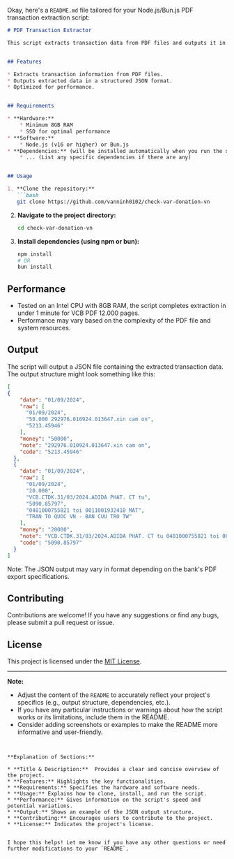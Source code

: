 Okay, here's a `README.md` file tailored for your Node.js/Bun.js PDF transaction extraction script:

```markdown
# PDF Transaction Extractor

This script extracts transaction data from PDF files and outputs it in JSON format. It's built with Node.js and can also be run using Bun.js.


## Features

* Extracts transaction information from PDF files.
* Outputs extracted data in a structured JSON format.
* Optimized for performance.


## Requirements

* **Hardware:**
    * Minimum 8GB RAM
    * SSD for optimal performance
* **Software:**
    * Node.js (v16 or higher) or Bun.js 
* **Dependencies:** (will be installed automatically when you run the script)
    * ... (List any specific dependencies if there are any)


## Usage

1. **Clone the repository:**
   ```bash
   git clone https://github.com/vanninh0102/check-var-donation-vn
   ```
2. **Navigate to the project directory:**
   ```bash
   cd check-var-donation-vn
   ```
3. **Install dependencies (using npm or bun):**
   ```bash
   npm install 
   # OR
   bun install 
   ```

## Performance

* Tested on an Intel CPU with 8GB RAM, the script completes extraction in under 1 minute for VCB PDF 12.000 pages.
* Performance may vary based on the complexity of the PDF file and system resources.

## Output

The script will output a JSON file containing the extracted transaction data. The output structure might look something like this:


```json
[
{
    "date": "01/09/2024",
    "raw": [
      "01/09/2024",
      "50.000 292976.010924.013647.xin cam on",
      "5213.45946"
    ],
    "money": "50000",
    "note": "292976.010924.013647.xin cam on",
    "code": "5213.45946"
  },
  {
    "date": "01/09/2024",
    "raw": [
      "01/09/2024",
      "20.000",
      "VCB.CTDK.31/03/2024.ADIDA PHAT. CT tu",
      "5090.85797",
      "0481000755821 toi 0011001932418 MAT",
      "TRAN TO QUOC VN - BAN CUU TRO TW"
    ],
    "money": "20000",
    "note": "VCB.CTDK.31/03/2024.ADIDA PHAT. CT tu 0481000755821 toi 0011001932418 MAT TRAN TO QUOC VN - BAN CUU TRO TW",
    "code": "5090.85797"
  }
]
```
Note: The JSON output may vary in format depending on the bank's PDF export specifications.



## Contributing

Contributions are welcome! If you have any suggestions or find any bugs, please submit a pull request or issue.


## License

This project is licensed under the [MIT License](LICENSE).


---

**Note:**

* Adjust the content of the `README` to accurately reflect your project's specifics (e.g., output structure, dependencies, etc.).
* If you have any particular instructions or warnings about how the script works or its limitations, include them in the README.
* Consider adding screenshots or examples to make the README more informative and user-friendly. 
```


**Explanation of Sections:**

* **Title & Description:**  Provides a clear and concise overview of the project.
* **Features:** Highlights the key functionalities.
* **Requirements:** Specifies the hardware and software needs.
* **Usage:** Explains how to clone, install, and run the script.
* **Performance:** Gives information on the script's speed and potential variations.
* **Output:** Shows an example of the JSON output structure.
* **Contributing:** Encourages users to contribute to the project.
* **License:** Indicates the project's license.


I hope this helps! Let me know if you have any other questions or need further modifications to your `README`.